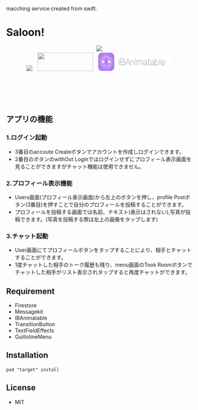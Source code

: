 macching service created from swift.
# Saloon!
<p align="center">
   <a href="https://github.com/apple/swift"><img src="https://camo.githubusercontent.com/de32b354687f1cd9b05a89e4aa03c7f2d311f294/68747470733a2f2f73776966742e6f72672f6173736574732f696d616765732f73776966742e737667" width="180px"; /></a><br>
 <a href="https://firebase.google.com/?hl=ja"><img src="https://firebase.google.com/downloads/brand-guidelines/PNG/logo-built_white.png?hl=ja" width="150px" /></a>&emsp;<a href="https://github.com/MessageKit/MessageKit"><img src="https://raw.githubusercontent.com/MessageKit/MessageKit/master/Assets/mklogo.png" width="150px" height="50px"; /></a>&emsp;<a href="https://github.com/IBAnimatable/IBAnimatable"><img src="https://raw.githubusercontent.com/IBAnimatable/IBAnimatable-Misc/master/IBAnimatable/Hero.png" width="200px" height="50px"; /></a>
 </p>
<br>
<br>
<br>
<br>


## アプリの機能


### 1.ログイン起動

* 3番目のaccoute Createボタンでアカウントを作成しログインできます。
* 2番目のボタンのwithOut Loginではログインせずにプロフィール表示画面を見ることができますがチャット機能は使用できません。
### 2.プロフィール表示機能

* Users画面(プロフィール表示画面)から左上のボタンを押し、profile Postボタン(3番目)を押すことで自分のプロフィールを投稿することができます。
* プロフィールを投稿する画面では名前、テキスト(表示はされない),写真が投稿できます。(写真を投稿する際は左上の画像をタップします)
### 3.チャット起動

* User画面にてプロフィールボタンをタップすることにより、相手とチャットすることができます。
* 1度チャットした相手のトーク履歴も残り、menu画面のTook Roomボタンでチャットした相手がリスト表示されタップすると再度チャットができます。


## Requirement

 * Firestore  
 * Messagekit   
 * IBAnimatable  
 * TransitionButton  
 * TextFieldEffects  
 * GuillotineMenu

## Installation

```
pod "target" install
```

## License

 * MIT
